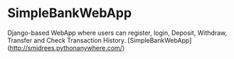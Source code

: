 # SimpleBankWebApp
Django-based WebApp where users can register, login, Deposit, Withdraw, Transfer and Check Transaction History. 
[SimpleBankWebApp] (http://smidrees.pythonanywhere.com/)
